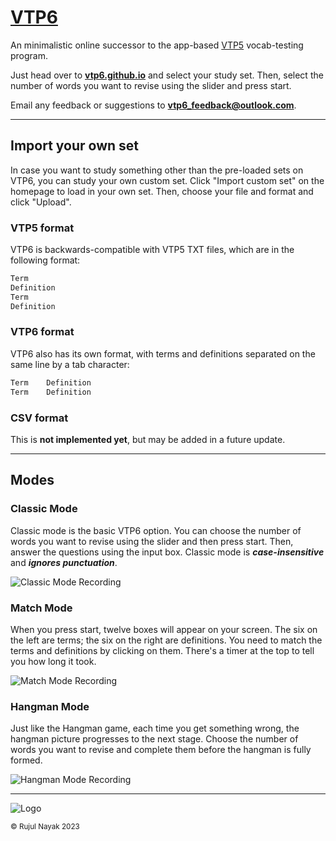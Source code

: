# [VTP6]

An minimalistic online successor to the app-based
[VTP5](https://github.com/vtp5/vtp5) vocab-testing program.

Just head over to **[vtp6.github.io][VTP6]** and select your study set.
Then, select the number of words you want to revise using
the slider and press start.

Email any feedback or suggestions to
**vtp6_feedback@outlook.com**.

***

## Import your own set

In case you want to study something other than the
pre-loaded sets on VTP6, you can study your own custom set.
Click "Import custom set" on the homepage to load in your
own set. Then, choose your file and format and click
"Upload".

### VTP5 format

VTP6 is backwards-compatible with VTP5 TXT files, which
are in the following format:

```c
Term
Definition
Term
Definition
```

### VTP6 format

VTP6 also has its own format, with terms and definitions
separated on the same line by a tab character:

```c
Term	Definition
Term	Definition
```

### CSV format

This is **not implemented yet**, but may be added in a
future update.

***

## Modes

### Classic Mode

Classic mode is the basic VTP6 option. You can choose the
number of words you want to revise using the slider and then
press start. Then, answer the questions using the input box.
Classic mode is _**case-insensitive**_ and _**ignores
punctuation**_.

<!-- ![Classic Mode Screenshot](https://github.com/vtp6/vtp6.github.io/assets/55329600/e71eba22-715f-4f48-82a8-5d8395537275) -->

![Classic Mode Recording](https://github.com/vtp6/vtp6.github.io/assets/55329600/ba21fc88-af3e-45b0-a12a-9b77893b2833)


### Match Mode

When you press start, twelve boxes will appear on your
screen. The six on the left are terms; the six on the right
are definitions. You need to match the terms and
definitions by clicking on them. There's a timer at the top
to tell you how long it took.

<!-- ![Match Mode Screenshot](https://github.com/vtp6/vtp6.github.io/assets/55329600/9a9745e8-4890-4343-9ef7-d71637750df8) -->

![Match Mode Recording](https://github.com/vtp6/vtp6.github.io/assets/55329600/a01e0522-9f7e-4731-8755-2d820302e1d6)


### Hangman Mode

Just like the Hangman game, each time you get something
wrong, the hangman picture progresses to the next stage.
Choose the number of words you want to revise and
complete them before the hangman is fully formed.

![Hangman Mode Recording](https://github.com/vtp6/vtp6.github.io/assets/55329600/13f5949c-8c41-44f8-b2a1-f5ad72c3b359)

***

![Logo](https://github.com/vtp6/vtp6.github.io/assets/55329600/d7b16a93-0efc-4ecb-9990-2fdf45c52b37)

<sub>© Rujul Nayak 2023</sub>

[VTP6]: https://vtp6.github.io/
